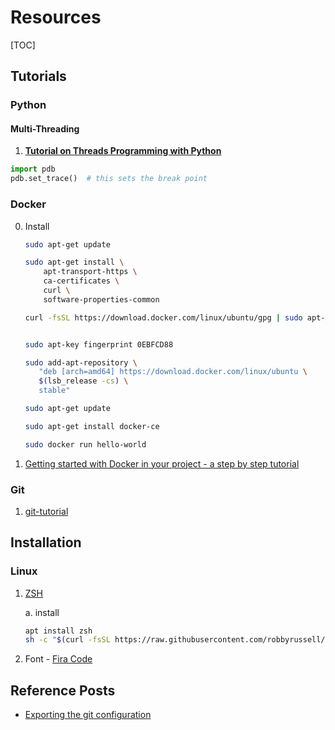 # Resources

[TOC]

## Tutorials

### Python

#### Multi-Threading

1. [**Tutorial on Threads Programming with Python**](http://www.science.smith.edu/dftwiki/images/5/58/Matlof_PythonTutorial.pdf)

```python
import pdb
pdb.set_trace()  # this sets the break point
```



### Docker

0. Install 

   ```bash
   sudo apt-get update
   
   sudo apt-get install \
       apt-transport-https \
       ca-certificates \
       curl \
       software-properties-common
   
   curl -fsSL https://download.docker.com/linux/ubuntu/gpg | sudo apt-key add -
   
   
   sudo apt-key fingerprint 0EBFCD88
   
   sudo add-apt-repository \
      "deb [arch=amd64] https://download.docker.com/linux/ubuntu \
      $(lsb_release -cs) \
      stable"
   
   sudo apt-get update
   
   sudo apt-get install docker-ce
   
   sudo docker run hello-world
   
   ```

   

1. [Getting started with Docker in your project - a step by step tutorial](https://takacsmark.com/getting-started-with-docker-in-your-project-step-by-step-tutorial/)



### Git

1. [git-tutorial](https://backlog.com/git-tutorial/what-is-git/)



## Installation

### Linux

1. [ZSH](https://medium.com/wearetheledger/oh-my-zsh-made-for-cli-lovers-installation-guide-3131ca5491fb)

   a. install 

   ```bash
   apt install zsh
   sh -c "$(curl -fsSL https://raw.githubusercontent.com/robbyrussell/oh-my-zsh/master/tools/install.sh)"
   ```

2. Font - [Fira Code](https://github.com/tonsky/FiraCode)

## Reference Posts

* [Exporting the git configuration](https://blog.praveen.science/best-way-to-import-or-export-the-git-configuration/)

